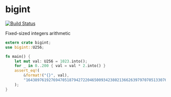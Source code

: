 # bigint

[![Build Status](https://travis-ci.org/paritytech/bigint.svg?branch=master)](https://travis-ci.org/paritytech/bigint)

Fixed-sized integers arithmetic

```rust
extern crate bigint;
use bigint::U256;

fn main() {
	let mut val: U256 = 1023.into();
	for _ in 0..200 { val = val * 2.into() }
	assert_eq!(
		&format!("{}", val), 
		"1643897619276947051879427220465009342380213662639797070513307648"
	);
}
